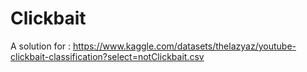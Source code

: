 # Clickbait
A solution for : https://www.kaggle.com/datasets/thelazyaz/youtube-clickbait-classification?select=notClickbait.csv

